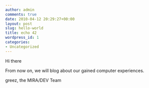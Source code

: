```yaml
---
author: admin
comments: true
date: 2010-04-12 20:29:27+00:00
layout: post
slug: hello-world
title: echo 42
wordpress_id: 1
categories:
- Uncategorized
---
```


Hi there

From now on, we will blog about our gained computer experiences.

greez, the MIRA/DEV Team
